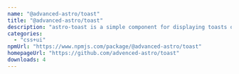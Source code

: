 ```yaml
---
name: "@advanced-astro/toast"
title: "@advanced-astro/toast"
description: "astro-toast is a simple component for displaying toasts on your website."
categories:
  - "css+ui"
npmUrl: "https://www.npmjs.com/package/@advanced-astro/toast"
homepageUrl: "https://github.com/advenced-astro/toast"
downloads: 4
---
```

